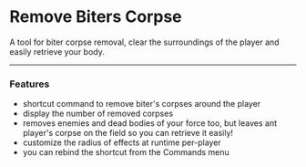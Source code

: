 # Remove Biters Corpse

A tool for biter corpse removal, clear the surroundings of the player and easily retrieve your body.

---
### Features

- shortcut command to remove biter's corpses around the player
- display the number of removed corpses
- removes enemies and dead bodies of your force too, but leaves ant player's corpse on the field so you can retrieve it easily!
- customize the radius of effects at runtime per-player
- you can rebind the shortcut from the Commands menu

